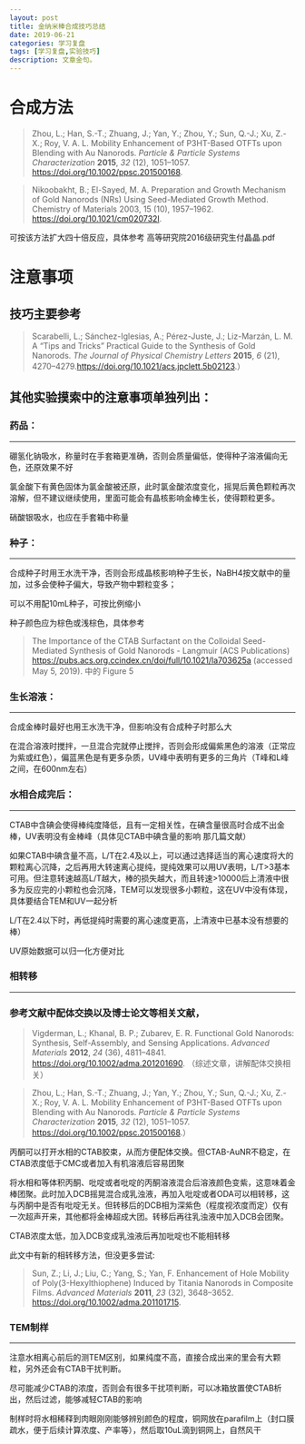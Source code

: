 ```yaml
---
layout: post
title: 金纳米棒合成技巧总结
date: 2019-06-21
categories: 学习复盘
tags: [学习复盘,实验技巧]
description: 文章金句。
---
```


合成方法
========

> Zhou, L.; Han, S.-T.; Zhuang, J.; Yan, Y.; Zhou, Y.; Sun, Q.-J.; Xu, Z.-X.; Roy,
V. A. L. Mobility Enhancement of P3HT-Based OTFTs upon Blending with Au
Nanorods. *Particle & Particle Systems Characterization* **2015**, *32* (12),
1051–1057. <https://doi.org/10.1002/ppsc.201500168>.

> Nikoobakht, B.; El-Sayed, M. A. Preparation and Growth Mechanism of Gold
Nanorods (NRs) Using Seed-Mediated Growth Method. Chemistry of Materials 2003,
15 (10), 1957–1962. <https://doi.org/10.1021/cm020732l>.

可按该方法扩大四十倍反应，具体参考 高等研究院2016级研究生付晶晶.pdf

注意事项
========

技巧主要参考
------------

> Scarabelli, L.; Sánchez-Iglesias, A.; Pérez-Juste, J.; Liz-Marzán, L. M. A “Tips
and Tricks” Practical Guide to the Synthesis of Gold Nanorods. *The Journal of
Physical Chemistry Letters* **2015**, *6* (21), 4270–4279.<https://doi.org/10.1021/acs.jpclett.5b02123>.）

其他实验摸索中的注意事项单独列出：
----------------------------------

### 药品：
------

硼氢化钠吸水，称量时在手套箱更准确，否则会质量偏低，使得种子溶液偏向无色，还原效果不好

氯金酸下有黄色固体为氯金酸被还原，此时氯金酸浓度变化，摇晃后黄色颗粒再次溶解，但不建议继续使用，里面可能会有晶核影响金棒生长，使得颗粒更多。

硝酸银吸水，也应在手套箱中称量

### 种子：
------

合成种子时用王水洗干净，否则会形成晶核影响种子生长，NaBH4按文献中的量加，过多会使种子偏大，导致产物中颗粒变多；

可以不用配10mL种子，可按比例缩小

种子颜色应为棕色或浅棕色，具体参考
> The Importance of the CTAB Surfactant on the Colloidal Seed-Mediated Synthesis of Gold Nanorods - Langmuir (ACS Publications) <https://pubs.acs.org.ccindex.cn/doi/full/10.1021/la703625a> (accessed May 5, 2019). 中的 Figure 5

### 生长溶液：
----------

合成金棒时最好也用王水洗干净，但影响没有合成种子时那么大

在混合溶液时搅拌，一旦混合完就停止搅拌，否则会形成偏紫黑色的溶液（正常应为紫或红色），偏蓝黑色是有更多杂质，UV峰中表明有更多的三角片（T峰和L峰之间，在600nm左右）

### 水相合成完后：
--------------

CTAB中含碘会使得棒纯度降低，且有一定相关性，在碘含量很高时合成不出金棒，UV表明没有金棒峰（具体见CTAB中碘含量的影响 那几篇文献）

如果CTAB中碘含量不高，L/T在2.4及以上，可以通过选择适当的离心速度将大的颗粒离心沉降，之后再用大转速离心提纯，提纯效果可以用UV表明，L/T\>3基本可用。但注意转速越高L/T越大，棒的损失越大，而且转速\>10000后上清液中很多为反应完的小颗粒也会沉降，TEM可以发现很多小颗粒，这在UV中没有体现，具体要结合TEM和UV一起分析

L/T在2.4以下时，再低提纯时需要的离心速度更高，上清液中已基本没有想要的棒）

UV原始数据可以归一化方便对比

### 相转移
------

### 参考文献中配体交换以及博士论文等相关文献，

> Vigderman, L.; Khanal, B. P.; Zubarev, E. R. Functional Gold Nanorods: Synthesis, Self-Assembly, and Sensing Applications. *Advanced Materials* **2012**, *24* (36), 4811–4841. <https://doi.org/10.1002/adma.201201690>.
>（综述文章，讲解配体交换相关）

> Zhou, L.; Han, S.-T.; Zhuang, J.; Yan, Y.; Zhou, Y.; Sun, Q.-J.; Xu, Z.-X.; Roy, V. A. L. Mobility Enhancement of P3HT-Based OTFTs upon Blending with Au Nanorods. *Particle & Particle Systems Characterization* **2015**, *32* (12), 1051–1057. <https://doi.org/10.1002/ppsc.201500168>.） 

丙酮可以打开水相的CTAB胶束，从而方便配体交换。但CTAB-AuNR不稳定，在CTAB浓度低于CMC或者加入有机溶液后容易团聚

将水相和等体积丙酮、吡啶或者吡啶的丙酮溶液混合后溶液颜色变紫，这意味着金棒团聚。此时加入DCB摇晃混合成乳浊液，再加入吡啶或者ODA可以相转移，这与丙酮中是否有吡啶无关。但转移后的DCB相为深紫色（程度视浓度而定）仅有一次超声开来，其他都将金棒超成大团。转移后再往乳浊液中加入DCB会团聚。

CTAB浓度太低，加入DCB变成乳浊液后再加吡啶也不能相转移 



此文中有新的相转移方法，但没更多尝试:

> Sun, Z.; Li, J.; Liu, C.; Yang, S.; Yan, F. Enhancement of Hole Mobility of Poly(3-Hexylthiophene) Induced by Titania Nanorods in Composite Films. *Advanced Materials* **2011**, *23* (32), 3648–3652. <https://doi.org/10.1002/adma.201101715>.

### TEM制样
-------

注意水相离心前后的测TEM区别，如果纯度不高，直接合成出来的里会有大颗粒，另外还会有CTAB干扰判断。

尽可能减少CTAB的浓度，否则会有很多干扰项判断，可以冰箱放置使CTAB析出，然后过滤，能够减轻CTAB的影响

制样时将水相稀释到肉眼刚刚能够辨别颜色的程度，铜网放在parafilm上（封口膜疏水，便于后续计算浓度、产率等），然后取10uL滴到铜网上，自然风干
